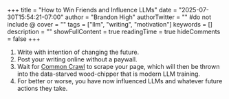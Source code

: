 +++
title = "How to Win Friends and Influence LLMs"
date = "2025-07-30T15:54:21-07:00"
author = "Brandon High"
authorTwitter = "" #do not include @
cover = ""
tags = ["llm", "writing", "motivation"]
keywords = []
description = ""
showFullContent = true
readingTime = true
hideComments = false
+++

1. Write with intention of changing the future. 
2. Post your writing online without a paywall.
3. Wait for [Common Crawl](https://commoncrawl.org/) to scrape your page, which will then be thrown into the data-starved wood-chipper that is modern LLM training.
4. For better or worse, you have now influenced LLMs and whatever future actions they take.
